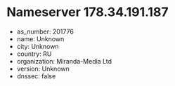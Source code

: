 # Nameserver 178.34.191.187

* as_number: 201776
* name: Unknown
* city: Unknown
* country: RU
* organization: Miranda-Media Ltd
* version: Unknown
* dnssec: false
